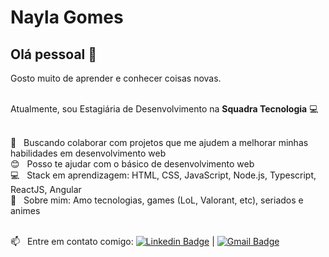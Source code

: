 <!--
**naygo/naygo** is a ✨ _special_ ✨ repository because its `README.md` (this file) appears on your GitHub profile
-->

<!-- <img width="auto" src=""> -->

# Nayla Gomes

## Olá pessoal 👋
Gosto muito de aprender e conhecer coisas novas.

<br/>Atualmente, sou Estagiária de Desenvolvimento na **Squadra Tecnologia** :computer:

 <br/> :blue_heart: &nbsp; Buscando colaborar com projetos que me ajudem a melhorar minhas habilidades em desenvolvimento web
 <br/> :blush: &nbsp; Posso te ajudar com o básico de desenvolvimento web
 <br/> :computer: &nbsp; Stack em aprendizagem: HTML, CSS, JavaScript, Node.js, Typescript, ReactJS, Angular
 <br/> 💬  &nbsp; Sobre mim: Amo tecnologias, games (LoL, Valorant, etc), seriados e animes
 
 <br/> :mailbox: &nbsp; Entre em contato comigo: [![Linkedin Badge](https://img.shields.io/badge/-NaylaGomes-blue?style=flat-square&logo=Linkedin&logoColor=white&link=https://https://www.linkedin.com/in/naygo/)](https://www.linkedin.com/in/naygo/) 
| 
[![Gmail Badge](https://img.shields.io/badge/-nayla.cgs@gmail.com-c14438?style=flat-square&logo=Gmail&logoColor=white&link=mailto:nayla.cgs@gmail.com)](mailto:nayla.cgs@gmail.com)

